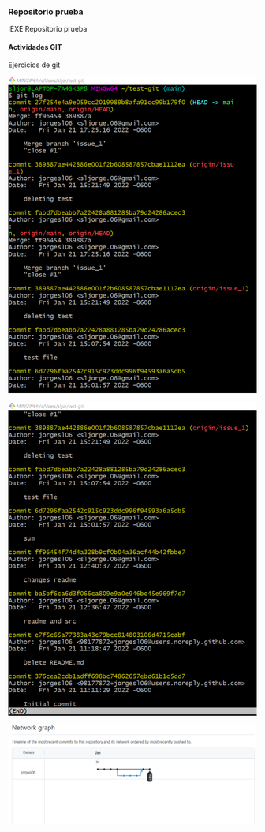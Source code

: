 ### Repositorio prueba

IEXE Repositorio prueba 

 #### Actividades GIT

Ejercicios de git

![](historia1.png)

![](historia2.png)

![](network.png)